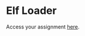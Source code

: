 # Elf Loader
Access your assignment [here](https://docs.google.com/document/d/1m0JRglrkdW9rgp62qT87hpn0zv1fo5p7P0fv7KBAJYc/edit).
